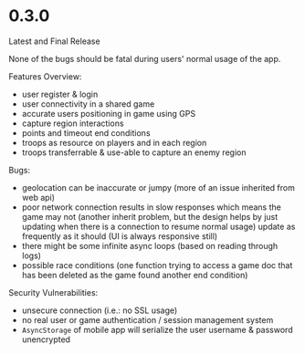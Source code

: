 # 0.3.0

Latest and Final Release

None of the bugs should be fatal during 
users' normal usage of the app.

Features Overview:
- user register & login
- user connectivity in a shared game
- accurate users positioning in game using GPS
- capture region interactions
- points and timeout end conditions
- troops as resource on players and in each region
- troops transferrable & use-able to capture an enemy region

Bugs:
- geolocation can be inaccurate or jumpy (more of an issue inherited from web api)
- poor network connection results in slow responses which means the game may not
(another inherit problem, but the design helps by just updating when there is a 
connection to resume normal usage)
update as frequently as it should (UI is always responsive still)
- there might be some infinite async loops (based on reading through logs)
- possible race conditions (one function 
trying to access a game doc that has been deleted as the game found another end
condition) 

Security Vulnerabilities:
- unsecure connection (i.e.: no SSL usage)
- no real user or game authentication / session management system
- `AsyncStorage` of mobile app will serialize the user username & password 
unencrypted
 